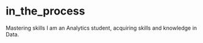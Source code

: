 # in_the_process
Mastering skills
I am an Analytics student, acquiring skills and knowledge in Data.
